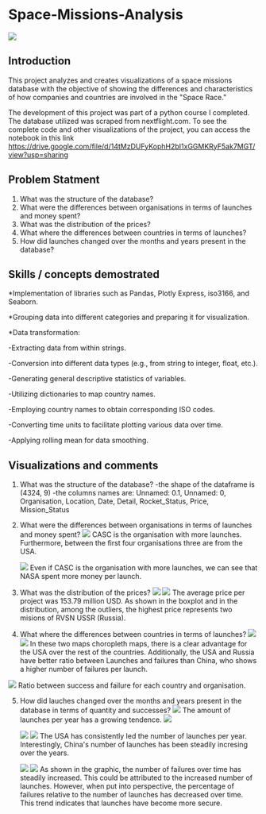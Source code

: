 # Space-Missions-Analysis

![](introduction-photo.jpg)

## Introduction
This project analyzes and creates visualizations of a space missions database with the objective of showing the differences and characteristics of how companies and countries are involved in the "Space Race."

The development of this project was part of a python course I completed. The database utilized was scraped from nextflight.com. To see the complete code and other visualizations of the project, you can access the notebook in this link https://drive.google.com/file/d/14tMzDUFyKophH2bI1xGGMKRyF5ak7MGT/view?usp=sharing


## Problem Statment
1. What was the structure of the database?
2. What were the differences between organisations in terms of launches and money spent?
3. What was the distribution of the prices?
4. What where the differences between countries in terms of launches?
5. How did launches changed over the months and years present in the database?

## Skills / concepts demostrated
*Implementation of libraries such as Pandas, Plotly Express, iso3166, and Seaborn.

*Grouping data into different categories and preparing it for visualization.

*Data transformation:

-Extracting data from within strings.
  
-Conversion into different data types (e.g., from string to integer, float, etc.).
  
-Generating general descriptive statistics of variables.
  
-Utilizing dictionaries to map country names.
  
-Employing country names to obtain corresponding ISO codes.
  
-Converting time units to facilitate plotting various data over time.
  
-Applying rolling mean for data smoothing.

## Visualizations and comments
1. What was the structure of the database?
   -the shape of the dataframe is (4324, 9)
   -the columns names are:
     Unnamed: 0.1,
     Unnamed: 0,
     Organisation,
     Location,
     Date,
     Detail,
     Rocket_Status,
     Price,
     Mission_Status
2. What were the differences between organisations in terms of launches and money spent?
     ![](launchesxorganisation.png)
      CASC is the organisation with more launches. Furthermore, between the first four 
      organisations three are from the USA.

     ![](money-launch-org.png)
     Even if CASC is the organisation with more launches, we can see that NASA spent more money per launch.

3. What was the distribution of the prices?
  ![](how-expensive-are-the-launches.png)
  ![](prices-box-plot.png)
  The average price per project was 153.79 million USD. As shown in the boxplot and in 
  the distribution, among the outliers, the highest price represents two misions of RVSN USSR 
  (Russia).
4. What where the differences between countries in terms of launches?
  ![](launchesxcountry.png)
  ![](failuresxcountry.png)
  In these two maps choropleth maps, there is a clear advantage for the USA over the rest of 
  the countries. Additionally, the USA and Russia have better ratio between Launches 
  and failures than China, who shows a higher number of failures per launch.
  
  ![](pie-mission-status.png)
  Ratio between success and failure for each country and organisation.

5. How did lauches changed over the months and years present in the database in terms of quantity and successes?
   ![](launchesxyear.png)
   The amount of launches per year has a growing tendence.
   ![](month-launcher-roll.png)
   
   ![](year-launches-country.png)
   ![](year-launches-organization.png)
   The USA has consistently led the number of launches per year. Interestingly, China's number 
   of launches has been steadily incresing over the years.

   ![](failuresontime.png)
   ![](pctfailuresxlaunch.png)
   As shown in the graphic, the number of failures over time has steadily increased. This could 
   be attributed to the increased number of launches. However, when put into perspective, the 
   percentage of failures relative to the number of launches has decreased over time. This 
   trend indicates that launches have become more secure.
   
   
